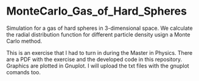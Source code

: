 # MonteCarlo_Gas_of_Hard_Spheres
Simulation for a gas of hard spheres in 3-dimensional space. We calculate the radial distribution function for different particle density usign a Monte Carlo method.

This is an exercise that I had to turn in during the Master in Physics. There are a PDF with the exercise and the developed code in this repository. Graphics are plotted in Gnuplot. I will upload the txt files with the gnuplot comands too.
